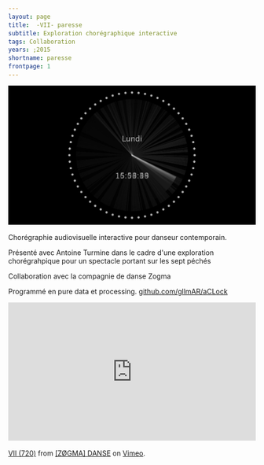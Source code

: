 ```yaml
---
layout: page
title:  -VII- paresse
subtitle: Exploration chorégraphique interactive
tags: Collaboration
years: ;2015
shortname: paresse
frontpage: 1
---
```

![paresse](img_paresse_01.jpg)

Chorégraphie audiovisuelle interactive pour danseur contemporain.

Présenté avec Antoine Turmine dans le cadre d'une exploration chorégrahpique pour un spectacle portant sur les sept péchés

Collaboration avec la compagnie de danse Zogma

Programmé en pure data et processing.
[github.com/gllmAR/aCLock](https://github.com/gllmAR/aClock)

<iframe src="https://player.vimeo.com/video/147955644?byline=0&portrait=0" width="100%" height="281" frameborder="0" webkitallowfullscreen mozallowfullscreen allowfullscreen></iframe>
<p><a href="https://vimeo.com/147955644">VII (720)</a> from <a href="https://vimeo.com/user2464308">[Z&Oslash;GMA] DANSE</a> on <a href="https://vimeo.com">Vimeo</a>.</p>
